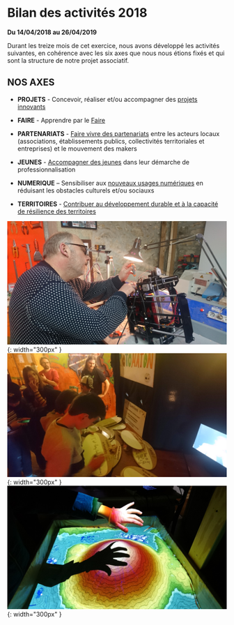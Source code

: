# Bilan des activités 2018

**Du 14/04/2018 au 26/04/2019**

Durant les treize mois de cet exercice, nous avons développé les activités suivantes, en cohérence avec les six axes que nous nous étions fixés et qui sont la structure de notre projet associatif.

## NOS AXES

- **PROJETS** - Concevoir, réaliser et/ou accompagner des [projets innovants](axe-1-projets.md)

- **FAIRE** - Apprendre par le [Faire](axe-2-faire.md)

- **PARTENARIATS** - [Faire vivre des partenariats](axe-3-partenariats.md)  entre les acteurs locaux (associations, établissements publics, collectivités territoriales et entreprises) et le mouvement des makers

- **JEUNES** - [Accompagner des jeunes](axe-4-jeunes.md) dans leur démarche de professionnalisation

- **NUMERIQUE** – Sensibiliser aux [nouveaux usages numériques](axe-5-numérique.md) en réduisant les obstacles culturels et/ou sociauxs

- **TERRITOIRES** - [Contribuer au développement durable et à la capacité de résilience des territoires](axe-6-territoires.md)

![Fred](../images/FredImp3D.JPG){: width="300px" }
![soireejeunes](../images/SoiJeunLead.JPG){: width="300px" }
![sandbox](../images/sandbox.JPG){: width="300px" }
